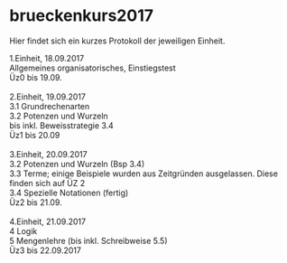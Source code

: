 # brueckenkurs2017

Hier findet sich ein kurzes Protokoll der jeweiligen Einheit.

1.Einheit, 18.09.2017 <br />
Allgemeines organisatorisches, Einstiegstest <br />
Üz0 bis 19.09. <br />
<br />
2.Einheit, 19.09.2017 <br />
3.1 Grundrechenarten <br />
3.2 Potenzen und Wurzeln <br />
bis inkl. Beweisstrategie 3.4 <br />
Üz1 bis 20.09 <br />
<br />
3.Einheit, 20.09.2017 <br />
3.2 Potenzen und Wurzeln (Bsp 3.4) <br />
3.3 Terme; einige Beispiele wurden aus Zeitgründen ausgelassen. Diese finden sich auf ÜZ 2<br />
3.4 Spezielle Notationen (fertig) <br />
Üz2 bis 21.09.<br /><br />
4.Einheit, 21.09.2017<br />
4 Logik<br />
5 Mengenlehre (bis inkl. Schreibweise 5.5) <br />
Üz3 bis 22.09.2017<br /><br />
